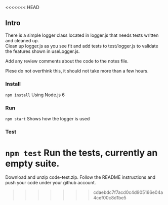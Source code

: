 <<<<<<< HEAD
## Intro
There is a simple logger class located in logger.js that needs tests written and cleaned up.  
Clean up logger.js as you see fit and add tests to test/logger.js to validate the features shown in useLogger.js.

Add any review comments about the code to the notes file.

Plese do not overthink this, it should not take more than a few hours.   

### Install
```npm install```    Using Node.js 6

### Run
```npm start```    Shows how the logger is used

### Test
```npm test```   Run the tests, currently an empty suite.
=======
Download and unzip code-test.zip.  Follow the README instructions and push your code under your github account.
>>>>>>> cdaebdc7f7acd0c4d905166e04a4cef00c8d1be5
